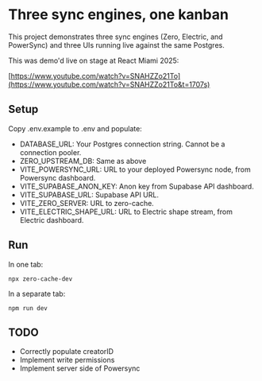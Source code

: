 # Three sync engines, one kanban

This project demonstrates three sync engines (Zero, Electric, and PowerSync) and three UIs running live against the same Postgres.

This was demo'd live on stage at React Miami 2025:

[https://www.youtube.com/watch?v=SNAHZZo21To](https://www.youtube.com/watch?v=SNAHZZo21To&t=1707s)

## Setup

Copy .env.example to .env and populate:

- DATABASE_URL: Your Postgres connection string. Cannot be a connection pooler.
- ZERO_UPSTREAM_DB: Same as above
- VITE_POWERSYNC_URL: URL to your deployed Powersync node, from Powersync dashboard.
- VITE_SUPABASE_ANON_KEY: Anon key from Supabase API dashboard.
- VITE_SUPABASE_URL: Supabase API URL.
- VITE_ZERO_SERVER: URL to zero-cache.
- VITE_ELECTRIC_SHAPE_URL: URL to Electric shape stream, from Electric dashboard.

## Run

In one tab:

```
npx zero-cache-dev
```

In a separate tab:

```
npm run dev
```

## TODO

- Correctly populate creatorID
- Implement write permissions
- Implement server side of Powersync
